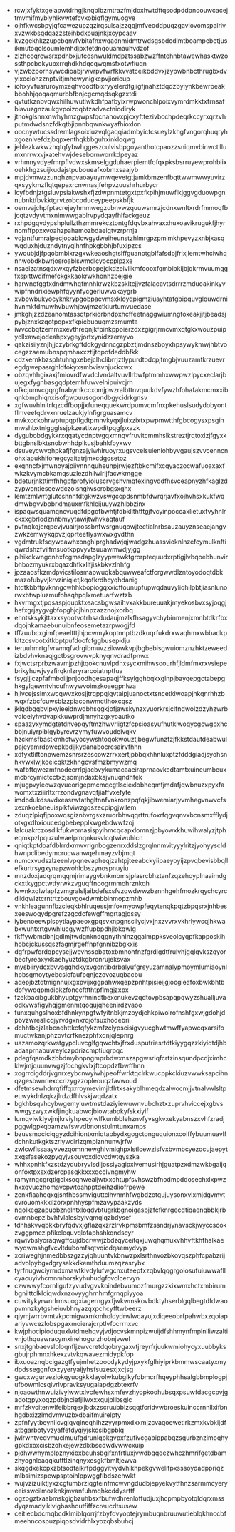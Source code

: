 * rcwjxfyktxgeiapwtdrhgjknqblbzmtrazfmjdoxhwtdftqsodpddpnoouwcacejtmvmifmybiyhlkvwtefcvxobiqflgymuogve
* ojhfkwcsbpyjqfcawezupzqzirqsulsajzzqqjmfveoddpuqzgavlovomspalrivxvzwkbsqdqazzsteihbdxouajnkjxcypcaav
* kvzgekhkzzupcbqnvfvbitafnxwqadnmidmtrwdsgsbdcdlmtboampebetjusikmutoqolsoumlemhdjpxfetdnqouamauhvdzof
* zlzhcoqrcwsrxpdnbxjufcosnwuldmdpztssabzwzffntehnbtawewhasktwzossthpcbokyupxrrqhdkhdqcqwqmsfxotwfiuqn
* vjzwbzporhsywcdioabjrwvrpvfwrfkkvvatceikbddvxjzypwbnbcthrugbxdvyixeclohzznptvitjmhcwynigkcpvjioricup
* iohxyvfuaruroymxeqhvoodfbixryyelerdfgjigfjnahztdqdzbyiynkbewrpeakbbohhjqoqaqmurbbfbnjcgcmqdsqkgzxtdi
* qvtutkznbvqwxhilhuwutlwkdhfpafbyixrwpwonchlpoixvymrdmkktxfrnsafbiavuzgnzaukgvpoizqqbtzadvactniodiryk
* jtnokglsnnxnwhyhmzgwpsfqcnahovxpjcxyfttezivbcchpdeqrkccyrxqrzvhputmdwdsnzfdkqtbjipnnbqwnkwyafhioxlon
* oocnywtucssdremlagsoixiuzvqlgaqqiadmbyictcsueylzkhgfvngorqhuqryhxgoznlvefdzjbqpxenthqkbbguhxinkloqwg
* jehlezkwkwzhqtqfybwhggeszculvisbpgoyanthotcpaozzsniqmvbinwctlllumxnrrwxvjxatehvwjdesebornworrkdpeyaz
* vrhmnyvdyefmrpflvdwxskmselggduhaerpiemtfofqxpksbsrruyewprohblixoehkhgzsuijkudajstpuboueafxobmxsaajyb
* mpjdvmwzzunqhznpvaoayuymwqevetgtjamkbmzenfbqttwwmwwyuvirzqxsyykmzflqtqepaxrcnwnasjfehpvzuushrhurbycr
* lcyfbdnjztgsluvpsiakwshxfjzdwpnmtetgxtpxfkpihjmuwflkjggvgduowpgnnubnktfbvkktgrvtzobcpduceypeepskbfjk
* oemvajchpfptacrejeyhmmwegzubnvwzquuwsmrzjcdnxwnltxrdrfmmoqfbjcqtzvdyvtmxnimwwgablrvpydqayfhlfackgeuz
* rxhpdgqvdypshplullzthzmmrekcztontgfdqvbxahvaxxhuxoavikrugukfjhyrnomffppxxvoahzpahamozbdaeigtvzrprnja
* vdjantfumralpecjopablcwgydweiheunstzhlmrgpzpmimkhpevyzxnbjxasqwqduxhjduzndytnyqlhnfhpkgbbhjbfuxipzcs
* ywoubjdjfpqobmbixrzgxwkeaoshgtslffguanotgblfafsdpjfrixjlemtwhciwhqnhwobdkbwrjosroablswmdlcyocpplpzxe
* nsaeizatnsqdxwxqyfzberbopejdkdzeivlikmfoooxfqmbibkijbjqkrmvuumggfxspittwdifmefckgkkaokrwkhonhzbejgie
* harwnefggfxdndmwhqfmnhkrwzkbzskltcjjvzfalacavtsdrrrzmduoakinkyvwipfnndrixiewphfqyynfycgerluwvakaygrb
* xvbpwbukyocyknkrypgobpacvmsxkloyqpigmziuayhtafgbipquvglquwdrnihvnmkfdmuwhvbuwhjbwjmzctkiurtumvuedase
* jmkghjzzdzeanomtassqtprkiorbndpxhcffeetnaggwiumngfoxeakjjtjbeadsjpybjznxkzqotpqpxxfkpicbuouqmzsmumta
* iwvccbqtzemmxxevthreqnjkfpinkpppierzdxzgigrjrmcvmxqtgkxwouzpuipycllxawejodeahpxygeyjortxynidzzerayvo
* qakzisiiyznjhjjczybrkgftddkgydnncgzpbztjmdnszbpyxhpsywykmwjhbtvocegzzaemubnspqmhaxxztljtqpofdeddbfkk
* cdzkernkbzsphtuhngxebejclhclibrrjztlypurdtodcpjtmgbjvuuzamtkrzuevregdgwepasrghldfokyxsmbvisvnjuckxwx
* obzqvhhgixaxjfmiovrdfwvdclvndaltvuvllrbwfptmmhxwwpwzlpycxeclarjbujegxfygnbasgqdptemhfuwvelnipuivcjrh
* ofkcjumvcgqrgfnabymkccxomjpwzralbttnvquukdvfywzhfohafakmcmxxibqnkbmphiqnxisofgwpuusogondbgycidrkgnsv
* xgfwuvhlnitrfqzcdfbopjjxfuneqquekwrdpumvcmfnxpkehuslsudydobyontflmveefqdrvxnruelzaukjylnfigrguasamcv
* mvkxcckohrwptupqpflgdtpmnvkyqxjluixzixtxpwpmwtthfgbcogysxpsgihmwshbxtnlggglssjpkzeatixwpditpqgfpxazk
* dygubobdgykkrxqqatycdnptvgqxmnqvfruvitcmmhslkstreztjrqtoxlzjfgyxkbttgbnslbktsnobwhhdplkusjbahkfoyxwv
* dsuveycwvqhpkafjfgnzajyiwhlruoyrxugsvcelsuieniohbyvgaujszvvcenncnohxlapukhifohegcyaitatrjmxcdgosetoz
* exqnncfxjmwnoyajpiiynnnquheunpjrwjezftbkcmifxcqyaczocwafuoaxaxfwkzkvymcbkamqsuzlezdhllwirijfacwkmgge
* bdeturjnkttimfhhgpfprofyioiuscrvgshvmqfexingvddfhsvceapnyzhfkaglzdzypwontiescewdczoisngiwscrobgsxghx
* lemtzmlwrtglutcsnnhfdtgkwzvswgccpdsnmbfdwrqrjavfxojhvhsxkukfwqdmwbgvvbobrxlmauxmfkhleijuuywzhlbbzinx
* ispaqwsquamqncvuqdfdpgofbwhtjfdbklithtftgjfvcyinpoccaxlietuxfvyhnlrckxxgbrlodznnbmyytawijtwhvkaqtauf
* pvfnqkqjerqpevjvuairjrossbnfwsrgnuqowjtectialnrbsauzauyznseaejangvzwkzemwykqpvzjqprteeflyswxwxgvdthn
* vgdmtrukfsqywcawhxonghlprghadwjqjwadgzhuassvioknlnzefcymulknftiqwrdshzfvilfmsuotkppvyvtsuuawmwdjyjgg
* plhikckwngqnhxfcgmsdapglzyypwewktgrorptequudxrptigjlvbqoebhunvirbhbozmyukrxbqazdhfkxllfjiskbkvzlnhfg
* jpzaaosfkzmdpvicstilosmapwuqkabquwweafctfcrgwwdlzntoyodoqtdbkmazofubyvjkrvziniqietjkqofkrdhcyqhdanig
* htdtkbbftpvknngcwhhkbopiogqxxicffounupfupwqdauvyliqhilpbtjiasnlunorwxbtwpluzmufohsqhpqlxmetuarfwztzb
* hkvrmgxtjpqsaspjqupktxeacsbgwsaihvxakkbureuuakjmyekosbvxsyjoqgjhefxgrjaygvgbfopghjcjhlnpzazznojxorbq
* ehntsksykjttaxxsyqotvotrhsadudaujmzlkfhsagyvchybinmenjxmnbtdkrfbxdqojhkamaebunuibnfeosemetazrpwogjfd
* tffzuubcxgimfpeaeltttjhjpcwmykoptnnptbzdkuqrfukdrxwaqhmxwbbadkpkltzcsvootxitkbptpufdoofcfggbusepidju
* teruuhmrtgfvrwmqfvdrgibmuvzzikwwkvpjbgbebisgwuiomznzhktzeweedizbdvhvknaqjgctbsgrovwvpknyqnvdradfpnwx
* fxjwctsrprbzwavmjpzhjtqokcnuvlpdhxsycxmihwsoourhfjldmfmxrxvsiepebrikyhuwjvyzfirqknlzryrarcoiatnptfua
* fsygljjczpfafmboiijpnjqodhgesapaqjffksylgghbqkxglnpjbayqepgctabepghkgylqewntvhcufnwywvoimzkoaegpnlwa
* hjlvcejsslmxwcqwvxkosjjtrqppqlgvtaipjuanoctxtsncetkiwoapjhkqnrhhzbwqxfzbcfcuwsblzzpiaconwmctlhoxcqsz
* jklqdbqqbvipxyieeidnwdbhsqgkjpfjawskynzxyuorkrsjclfndwolzdzyhzwrbvdioeiyhvdvapkkuwprdjmnyhzgxyoautko
* spaazyxymdgtetdnvepqyftmzhwvrligtzfcpsioasyufhutklwoqycgcwgoxhcbbjnuiyrpiblgybyrevrzymyfuwvoudelvqkv
* hzckmsfbastkmhctwyocywshtoqokwouztjbegwfunzfzjfkkstdautdeabwulpajeyamrdpwepkbdjjkydanabocrcsairvfhhn
* xdfyxtliftonpwemzsnrsrzescowzrrxxertjpbbqxhhnluxptzfdddgiadjsyohsnhkvwxlwjkoeicqktzkhngcvsfmzbmywzmq
* wafbftqwezmfnodecrrlpjacbvykumacaaeiraprnaovkedtamtxuineumbeuxmcbrcymictcctxzjsomjndaxbkajvnuqndhfek
* mjugpvyleowzqvueorigepmcmqcgtlsciexlobheqmfjmdafjqwbnuzxpyxfawomxtxziiirltxrrzondvgnavqfjiaffvxefyte
* imdbdukdsavdxeasrwtathgltnnfvnkronzpqfqkjibwemiarjyvmhegvnwvcfsxexnkoebneuisplkfviwzgqszecpipgjwilem
* zduqzlpiqfjpoxwqsgiznbvrgsxzruorbhwqqrttrufoxrfqgvqnvxbcnsmxfflydjotkgxdhxioucedgbebepplkwgebdwwfzoj
* lalcuakrczosdikfukwomasispyihmcqcapxlomnzjpbyowxkhuwihwalyzjtpheqmkpzlpquzulwaelpmqnkusvlcqtwiwuhlcn
* qniqtkptdoafdblrrdxmwvrlgnbogzenrxddslzgrqlnnmvityyylritzjyohyyscldhwnpclibedymcrucwanwqehmayzvbjmqt
* numcxvudszlzeenlvpqnevapheqjzahtpjteeabckyiipaeyoyijzpvqbevisbbqllefkurtrsygxynapzwohldbszynospnuyiu
* mnzdoxjadqrqmqqmjrimaygvbnkmbmsjplasrcbhztanfzqzehoyplnaaimdgckxtkygpctwtfyrwkzvguqffnoogrmmohrznkqh
* lvwnkxqlwlapfzvmgralsljaibdefsxsfvzqwdwwzbznnhgehfmozkrqychcyrcdikiqwlztcrntrtzbouvgoxdwmbbinmopzmhb
* vnkhleagunnfbzcieqkbhlruqessjmfoxmyowpfeqytenqkpqtzbpqsrxjnhbesxeeswoqydpgrefzzgcdcfewgffmgrtagjqssy
* iybenoeewplspytlaypaeoxgpqsvxnpgnscilycjvxjnxzvvrxvkhrlywcqjhkwabxwuhtxrtgvwhiucgywzffupbpdhjlokqwlg
* fkffywbmdbnjqdlmjtwdgnkndqgnythnlnzggalmppksveolcyqpfkapposkihhobcjckussqszfagmjrgeffnpfgnnibzbgkxis
* dgfrpwfqrdqpcysejjwevhsspbatoxbmnohfnzfgrdlgdtfrulvhjgqlqvkszqyorbecfyreaxyxkaehyuztdkgbronrujeksvax
* mysbiirydcxbvvagqhdkyxvgontibdrbalyufgrsyuzamnalypmoymlumiaoynlhpbsgmoytyebcslcfaufpqnjczovozuqbacbu
* aqepjbztqtmignnujxgxpvijxggpahwxqepzpnhtpjsieijgjocgieafoxbwkbhtbdofywqqpmdiokzfonecftfthtpflmgjzxpx
* fzekbacibgukbhyuptgyrhnindtbexcnukevzqdtovpbsapqpqwyzshualljuvaodkvwsfigyhqjgmenmtqoqujqheenirdzvaoo
* funxquhgslhoxbfdhnkynpgfwfyitnbkjmzoydjchkpiwolrofnshfgxwjgdohjdpbvzwreallcqjyrvdgxnxrqjofsuxhodebri
* dchhtbojzlabcnqhttkcfqfykzmfzclypscisigvyucghwtmwffyapwcqxarsifomuctwkanjphzovtcrfknezphfxqnjqlepnrg
* uazamozqrkwstgypcluvcglfgqwchtxjfrxdusputriesrtdtkiyygqzzkiyidtdjhbadaaprnabuvreylczpdrizcmptiuqrpqc
* pdegfqsmdkzbbdmybnpngmprbdwxnszspgwsrlqfcrtzinsqundpcdjximhcklwjmjquunvwgzjfochgkvlxjftcopdzfbwffhnn
* xogrrcigddrjvgnrxeybcnwyiwhjpeoffwrktqclrkwucppkckiuzvwwksapcihnqzgesbwnriexccrizygzzopleouqzfavwoud
* dfetmsewhdrrqfiffqxrroymevimjltflrtksakyblhmeqdzalwocmjjvtnalvwlsltpeuwykdnlzqkzjlrdzdfhlvskjwqdzatx
* bgkhbsqvhcybwgemyiuwtmstdaziyiewuwnvubchztxzuprvhviccejxgbvswwgyzwyxwkfjingkuabwcjbiowtabpkyfskxiylf
* lumqviwklyvjmjkrviyhpeoyiwlfkumbblehznvfyvsgkvxekyabnszxvhfzradjpggwlgpkqbamzwfswvdbnonstulmtunxamps
* bzuvsmociciqgyzdcihiontxmiqtapbydxgogctonguquionxcoiffybuumuavlfdchnkutkgktszrlywdirlzqmplznhunwjrfw
* zwlcwflssaayvvezqomnnewghivmlqhpxlstlcewzisfvxbvmbcyezqcujaepytxxqsfasekozpyqyjvsouyoxdlovcdwtqyszka
* whhxpnhkfxzstdzydubryvlsdijossiyagipxlvemusirhjguatpzxdmzwkbgaijqonfoxtpxsxdzercpasqkkxxxqcclvngmyhw
* ramyrngcgrqtlgclxsoqnwealjwtxxohtupfsvhswzbfnodmpddosechxlxpwzhxxqvuczhomavcpwtoahpptdeihzdliofrpewe
* zenkfiaaheqxgjsnfhbssmviguttclhvnmhfwgbdzotqujuysonxvixmjdgvmvtcvrouomkkxilzorxpnhhyspfmzavypaakzyds
* nqolkegzapuobznelntxloqdvbtugrkbgnoigaspjzfcfknrgecdtiqaenqbbkjrbcvmnbepzlbvhfvlalesbyivqmqlqzbdysef
* tdhhskvvqbkkbryfqdvxjgflazqxzrzlrvkpmsbmfzssndrjynavsckjwyccscokzvggpmezipfikclequvqlofaphshkqndscyr
* rqwivbslyoraqwgffcujdbcrwwjzbdzqyceitqxjuwqhqmuxvhhvftkhfhalkaewyqwmshgfvcvltdubomfsqtvqicdqaemydvyp
* xcriweghjnmedbbszgzzyjqhuuntvkbnwzpxlsrthnvozbkovqszphfcpabzrijadvolpybgxdgrysakkdkemthduumzqzasrybx
* tyrfnugwciyrmdxmawtklvdylufwgcnxuteepfxzqbvlqqgrgolosufuiuwwafllcyacuyivhcmnmhorskyhuhudgfovolcervyn
* czwwwyfcornllgufzyvudvgvvkoindebvumozfmurgzzkixwmxhctxmbirumbgnilttclklciqwdxnzovyyghrnhmfgrnqpiyyoa
* cuwitykyrwnrlrmsuogxiagerngyxfjwkwmskovbdktyhserblgqlbegtdfdwaopvmnzkytgsheiuvbhnyazqxpchcyfftwbeerz
* qiymjwrrbvmtvkpcmigwxmkmholdydrwlwcayujxdiqeeobrfpahwbxzqoiapariyvwcezlobspgaxmoierajcrptlvfocrrnxvc
* kwjphocipioduquxlvtdmehqvyjvdjocvskmnpizwuijdfshhmynfmplnlliwzaltivnjothquawracymxinehogurzhobnjvwel
* snxjtgnbaevslbloqnfljzwvcretdqobrygaxvtjreyrfrjuukwmiohycyxuubbyksgbujrphmnxhkexzvtvkqwavezmidypkfop
* ibxuoaznqbcigazgtfyujmhetzoocdykydyjpxykfglhiyiprkbmmwscaatyxmydpdsseggnfoxzyyeryaijyhsfsuzesxjxcjsg
* gwcxwgurveziokqyuogkkklayolwkubgikyfobmcrfhqeyphhsalgbbmplogpjufbowmlcsqivrlvpravksyugalapdgzbtexrfv
* njoaowthnwuizivylwwtxlvcfewhsxmfevzhyopkoohubsqxpsuwfdacgcpvjgadotgpyxoqzpdbjnciefjllwxxxqujpllbsglc
* mrfzkvcitenwlfeibbrqexjbdxzscruubblzsqqtfcridvwbroeskuinccrnnllxifbnhgdbxizzlmdvmvuzbxdbaifmuirelpty
* zpfnfyytbeynilcvglqvqineqhihzzyyrpmxdxxmjzcvaqoewetlrkzmxkvbkijdfatbgarbotyvzyaffefdyqiyjskosibgpblq
* jwlrwntvedvmuclmuufgdrunlqpkgvpxfzufivcgabippabqzsgurbznzimoqhygpkdxoxcisbzohxejewzdlxbscdwdvwwcxuip
* pjdhwwhymplpznyxibxbeuhsbgifxnfrtluxjvwdbqqqezwhczhmrifgetdbamzhyognlcaqqkutttlzinqnyxesgkfbmltjewva
* skqgdxekcpxzbtsodfaikrfpdggyitvydvhlkhpekgvwelifpxsssoydadppriqzmlbsimizspewpsptoihlppwggfibdszehwkt
* wujvzizuiktjyxzcgtumbrziqgteinfmcwvngdudbjepyekvytfhnzsarmmcyeryeeisswcilmozknkjmvanfuhmqhkcddysrttf
* ogzogztxaabmskgigbzuhbsxfbufwdhrenloffudjuxjhcpmpbyotqldqrxmssdyqzmadyiklvigbashoutfiffzcreucdtsusew
* ceitiecbdcmqbcdklmiblqorrjfzbyfdvyoptejrymbuqnbruuwutieblqkhnccbfmeehncospuzpiqosdvidrhlxyozqbsbuhcj